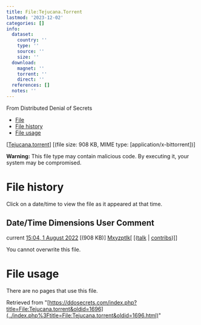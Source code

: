 ```yaml
---
title: File:Tejucana.Torrent
lastmod: '2023-12-02'
categories: []
info:
  dataset:
    country: ''
    type: ''
    source: ''
    size: ''
  download:
    magnet: ''
    torrent: ''
    direct: ''
  references: []
  notes: ''
---
```




From Distributed Denial of Secrets

- [File](./File:Tejucana.torrent.html#file)
- [File history](./File:Tejucana.torrent.html#filehistory)
- [File usage](./File:Tejucana.torrent.html#filelinks)

[[Tejucana.torrent](../images/9/9c/Tejucana.torrent "Tejucana.torrent")]
‎[(file size: 908 KB, MIME type:
[application/x-bittorrent])]

**Warning:** This file type may contain malicious code. By executing it,
your system may be compromised.

# File history

Click on a date/time to view the file as it appeared at that time.

Date/Time Dimensions User Comment
---
current [15:04, 1 August 2022](../images/9/9c/Tejucana.torrent) [(908 KB)] [Mxyzptlk](../index.php%3Ftitle=User:Mxyzptlk&action=edit&redlink=1.html "User:Mxyzptlk (page does not exist)")[ [([talk](../index.php%3Ftitle=User_talk:Mxyzptlk&action=edit&redlink=1.html "User talk:Mxyzptlk (page does not exist)") | [contribs](./Special:Contributions/Mxyzptlk.html "Special:Contributions/Mxyzptlk"))]]

You cannot overwrite this file.

# File usage

There are no pages that use this file.

Retrieved from
"[https://ddosecrets.com/index.php?title=File:Tejucana.torrent&oldid=1696](../index.php%3Ftitle=File:Tejucana.torrent&oldid=1696.html)"

